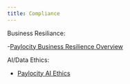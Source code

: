 ```yaml
---
title: Compliance
---
```



Business Resiliance: 

-[Paylocity Business Resilience Overview](https://www.paylocity.com/media/uwabgv2t/paylocity-businessresilienceoverview.pdf) 

AI/Data Ethics:

- [Paylocity AI Ethics](https://www.paylocity.com/media/csjpo3yw/ai-ethics-statement.pdf)